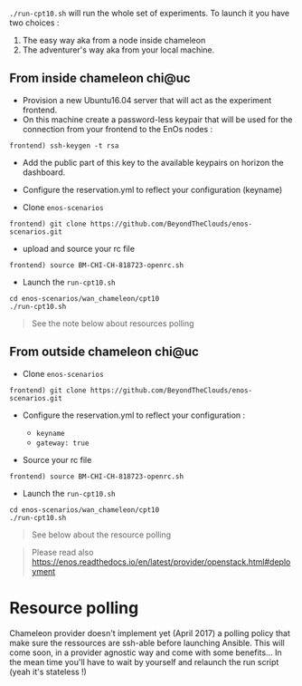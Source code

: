 `./run-cpt10.sh` will run the whole set of experiments.
To launch it you have two choices :

1. The easy way aka from a node inside chameleon
2. The adventurer's way aka from your local machine.

## From inside chameleon chi@uc

* Provision a new Ubuntu16.04 server that will act as the experiment frontend.
* On this machine create a password-less keypair that will be used for the connection from
  your frontend to the EnOs nodes :

```
frontend) ssh-keygen -t rsa
```
* Add the public part of this key to the available keypairs on horizon the
  dashboard.

* Configure the reservation.yml to reflect your configuration (keyname)

* Clone `enos-scenarios`

```
frontend) git clone https://github.com/BeyondTheClouds/enos-scenarios.git
```

* upload and source your rc file

```
frontend) source BM-CHI-CH-818723-openrc.sh
```

* Launch the `run-cpt10.sh`

```
cd enos-scenarios/wan_chameleon/cpt10
./run-cpt10.sh
```

> See the note below about resources polling

## From outside chameleon chi@uc

* Clone `enos-scenarios`

```
frontend) git clone https://github.com/BeyondTheClouds/enos-scenarios.git
```

* Configure the reservation.yml to reflect your configuration :
  * `keyname`
  * `gateway: true`

* Source your rc file

```
frontend) source BM-CHI-CH-818723-openrc.sh
```

* Launch the `run-cpt10.sh`

```
cd enos-scenarios/wan_chameleon/cpt10
./run-cpt10.sh
```

> See below about the resource polling

> Please read also https://enos.readthedocs.io/en/latest/provider/openstack.html#deployment

# Resource polling

Chameleon provider doesn't implement yet (April 2017) a polling policy that make sure the
ressources are ssh-able before launching Ansible. This will come soon, in a provider agnostic way
and come with some benefits... In the mean time you'll have to wait by yourself
and relaunch the run script (yeah it's stateless !)
